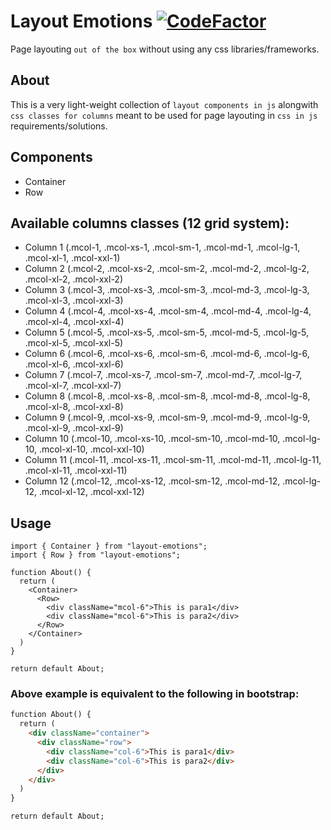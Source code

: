 # Layout Emotions [![CodeFactor](https://www.codefactor.io/repository/github/manojgetwealthy/layout-emotions/badge)](https://www.codefactor.io/repository/github/manojgetwealthy/layout-emotions)

Page layouting `out of the box` without using any css libraries/frameworks.

## About 
This is a very light-weight collection of `layout components in js` alongwith `css classes for columns` meant to be used for page layouting in `css in js` requirements/solutions.

## Components
* Container
* Row

## Available columns classes (12 grid system):
* Column 1 (.mcol-1, .mcol-xs-1, .mcol-sm-1, .mcol-md-1, .mcol-lg-1, .mcol-xl-1, .mcol-xxl-1)
* Column 2 (.mcol-2, .mcol-xs-2, .mcol-sm-2, .mcol-md-2, .mcol-lg-2, .mcol-xl-2, .mcol-xxl-2)
* Column 3 (.mcol-3, .mcol-xs-3, .mcol-sm-3, .mcol-md-3, .mcol-lg-3, .mcol-xl-3, .mcol-xxl-3)
* Column 4 (.mcol-4, .mcol-xs-4, .mcol-sm-4, .mcol-md-4, .mcol-lg-4, .mcol-xl-4, .mcol-xxl-4)
* Column 5 (.mcol-5, .mcol-xs-5, .mcol-sm-5, .mcol-md-5, .mcol-lg-5, .mcol-xl-5, .mcol-xxl-5)
* Column 6 (.mcol-6, .mcol-xs-6, .mcol-sm-6, .mcol-md-6, .mcol-lg-6, .mcol-xl-6, .mcol-xxl-6)
* Column 7 (.mcol-7, .mcol-xs-7, .mcol-sm-7, .mcol-md-7, .mcol-lg-7, .mcol-xl-7, .mcol-xxl-7)
* Column 8 (.mcol-8, .mcol-xs-8, .mcol-sm-8, .mcol-md-8, .mcol-lg-8, .mcol-xl-8, .mcol-xxl-8)
* Column 9 (.mcol-9, .mcol-xs-9, .mcol-sm-9, .mcol-md-9, .mcol-lg-9, .mcol-xl-9, .mcol-xxl-9)
* Column 10 (.mcol-10, .mcol-xs-10, .mcol-sm-10, .mcol-md-10, .mcol-lg-10, .mcol-xl-10, .mcol-xxl-10)
* Column 11 (.mcol-11, .mcol-xs-11, .mcol-sm-11, .mcol-md-11, .mcol-lg-11, .mcol-xl-11, .mcol-xxl-11)
* Column 12 (.mcol-12, .mcol-xs-12, .mcol-sm-12, .mcol-md-12, .mcol-lg-12, .mcol-xl-12, .mcol-xxl-12)
  
## Usage

````tsx
import { Container } from "layout-emotions";
import { Row } from "layout-emotions";

function About() {
  return (
    <Container>
      <Row>
        <div className="mcol-6">This is para1</div>
        <div className="mcol-6">This is para2</div>
      </Row>
    </Container>
  )
}

return default About;
````

### Above example is equivalent to the following in bootstrap:

````html
function About() {
  return (
    <div className="container">
      <div className="row">
        <div className="col-6">This is para1</div>
        <div className="col-6">This is para2</div>
      </div>
    </div>
  )
}

return default About;

````